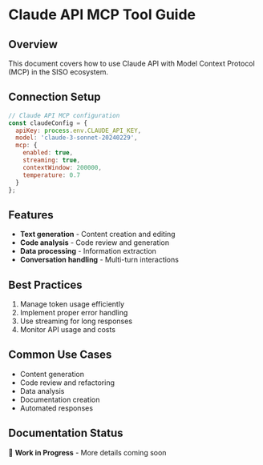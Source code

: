 # Claude API MCP Tool Guide

## Overview
This document covers how to use Claude API with Model Context Protocol (MCP) in the SISO ecosystem.

## Connection Setup
```javascript
// Claude API MCP configuration
const claudeConfig = {
  apiKey: process.env.CLAUDE_API_KEY,
  model: 'claude-3-sonnet-20240229',
  mcp: {
    enabled: true,
    streaming: true,
    contextWindow: 200000,
    temperature: 0.7
  }
};
```

## Features
- **Text generation** - Content creation and editing
- **Code analysis** - Code review and generation
- **Data processing** - Information extraction
- **Conversation handling** - Multi-turn interactions

## Best Practices
1. Manage token usage efficiently
2. Implement proper error handling
3. Use streaming for long responses
4. Monitor API usage and costs

## Common Use Cases
- Content generation
- Code review and refactoring
- Data analysis
- Documentation creation
- Automated responses

## Documentation Status
🚧 **Work in Progress** - More details coming soon